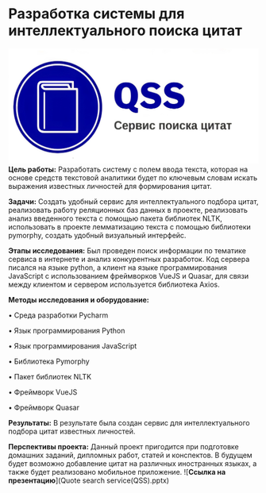 # Разработка системы для интеллектуального поиска цитат
![qss_logo_new.jpg](/qss_logo_new.jpg)
**Цель работы:** Разработать систему с полем ввода текста, которая на основе средств текстовой аналитики будет по ключевым словам искать выражения известных личностей для формирования цитат.

**Задачи:** Создать удобный  сервис для интеллектуального подбора цитат, реализовать работу реляционных баз данных в проекте, реализовать анализ введенного текста c помощью пакета библиотек NLTK, использовать в проекте лемматизацию текста с помощью библиотеки pymorphy, создать удобный визуальный интерфейс. 

**Этапы исследования:** Был проведен поиск информации по тематике сервиса в интернете и анализ конкурентных разработок. Код сервера писался на языке python, а клиент на языке программирования JavaScript с использованием фреймворков VueJS и Quasar, для связи между клиентом и сервером используется библиотека Axios.

**Методы исследования и оборудование:** 

  •	Среда разработки Pycharm
  
  •	Язык программирования Python
  
  •	Язык программирования JavaScript
  
  •	Библиотека Pymorphy
  
  •	Пакет библиотек NLTK
  
  •	Фреймворк VueJS
  
  •	Фреймворк Quasar

**Результаты:** В результате была создан сервис для интеллектуального подбора цитат известных личностей. 

**Перспективы проекта:** Данный проект пригодится при подготовке домашних заданий, дипломных работ, статей и конспектов. В будущем будет возможно добавление цитат на различных иностранных языках, а также будет реализовано мобильное приложение.
![**Ссылка на презентацию**](Quote search service(QSS).pptx)
